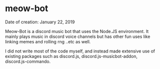 # meow-bot

Date of creation: January 22, 2019 

Meow-Bot is a discord music bot that uses the Node.JS environment. It mainly plays music in discord voice channels 
but has other fun uses like linking memes and rolling rng ..etc as well. 

I did not write most of the code myself, and instead made extensive use of existing packages such as discord.js, discord.js-musicbot-addon, discord.js-commando.

